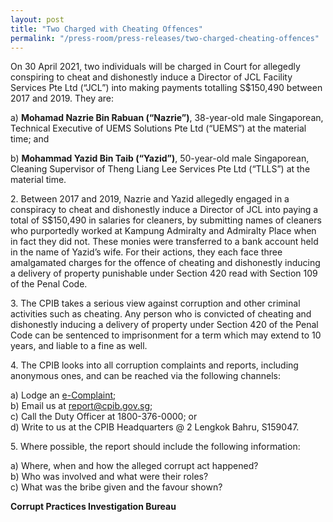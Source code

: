 ```yaml
---
layout: post
title: "Two Charged with Cheating Offences"
permalink: "/press-room/press-releases/two-charged-cheating-offences"
---
```

On 30 April 2021, two individuals will be charged in Court for allegedly conspiring to cheat and dishonestly induce a Director of JCL Facility Services Pte Ltd (“JCL”) into making payments totalling S$150,490 between 2017 and 2019. They are:

a) **Mohamad Nazrie Bin Rabuan (“Nazrie”)**, 38-year-old male Singaporean, Technical Executive of UEMS Solutions Pte Ltd (“UEMS”) at the material time; and

b) **Mohammad Yazid Bin Taib (“Yazid”)**, 50-year-old male Singaporean, Cleaning Supervisor of Theng Liang Lee Services Pte Ltd (“TLLS”) at the material time.

2\.        Between 2017 and 2019, Nazrie and Yazid allegedly engaged in a conspiracy to cheat and dishonestly induce a Director of JCL into paying a total of S$150,490 in salaries for cleaners, by submitting names of cleaners who purportedly worked at Kampung Admiralty and Admiralty Place when in fact they did not. These monies were transferred to a bank account held in the name of Yazid’s wife. For their actions, they each face three amalgamated charges for the offence of cheating and dishonestly inducing a delivery of property punishable under Section 420 read with Section 109 of the Penal Code.

3\.        The CPIB takes a serious view against corruption and other criminal activities such as cheating. Any person who is convicted of cheating and dishonestly inducing a delivery of property under Section 420 of the Penal Code can be sentenced to imprisonment for a term which may extend to 10 years, and liable to a fine as well.

4\.        The CPIB looks into all corruption complaints and reports, including anonymous ones, and can be reached via the following channels:

a) Lodge an [e-Complaint](/e-services/e-complaint-for-corrupt-conduct);<br>
b) Email us at <a class="spamspan" href="mailto:report@cpib.gov.sg">report@cpib.gov.sg</a>;<br />
c) Call the Duty Officer at 1800-376-0000; or<br />
d) Write to us at the CPIB Headquarters @ 2 Lengkok Bahru, S159047.

5\.        Where possible, the report should include the following information:

a) Where, when and how the alleged corrupt act happened?<br />
b) Who was involved and what were their roles?<br />
c) What was the bribe given and the favour shown?

**Corrupt Practices Investigation Bureau**
